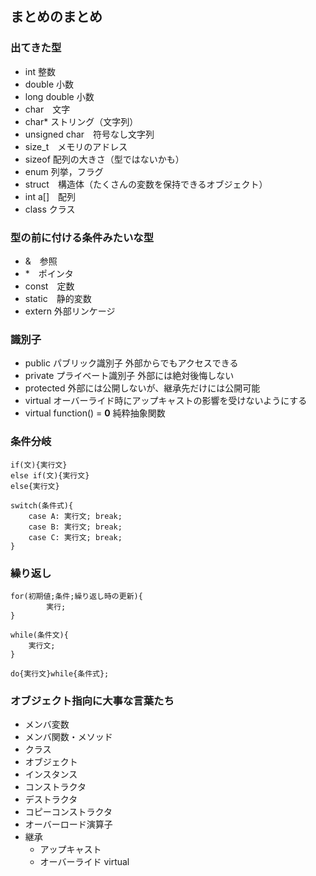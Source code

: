 ## まとめのまとめ
### 出てきた型
- int 整数
- double 小数
- long double 小数
- char　文字
- char* ストリング（文字列）
- unsigned char　符号なし文字列
- size_t　メモリのアドレス
- sizeof 配列の大きさ（型ではないかも）
- enum 列挙，フラグ
- struct　構造体（たくさんの変数を保持できるオブジェクト）
- int a[]　配列
- class クラス

### 型の前に付ける条件みたいな型
- &　参照
- *　ポインタ
- const　定数
- static　静的変数
- extern 外部リンケージ

### 識別子
- public	パブリック識別子 外部からでもアクセスできる
- private プライベート識別子 外部には絶対後悔しない
- protected 外部には公開しないが、継承先だけには公開可能
- virtual オーバーライド時にアップキャストの影響を受けないようにする
- virtual function() = **0** 純粋抽象関数
### 条件分岐
```
if(文){実行文}
else if(文){実行文}
else{実行文}
```
```
switch(条件式){
	case A: 実行文; break;
	case B: 実行文; break;
	case C: 実行文; break;
}
```
### 繰り返し
```
for(初期値;条件;繰り返し時の更新){
		実行;
}
```
```
while(条件文){
	実行文;
}
```
```
do{実行文}while{条件式};
```

### オブジェクト指向に大事な言葉たち
- メンバ変数
- メンバ関数・メソッド
- クラス
- オブジェクト
- インスタンス
- コンストラクタ
- デストラクタ
- コピーコンストラクタ
- オーバーロード演算子
- 継承
	- アップキャスト
	- オーバーライド virtual